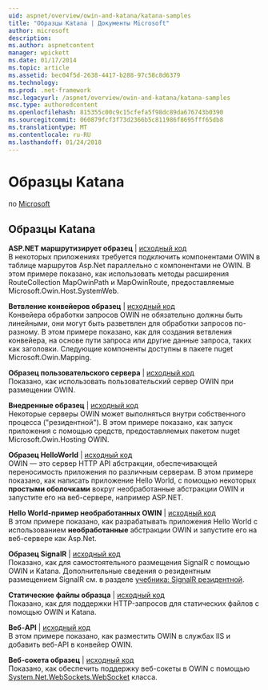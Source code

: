 ```yaml
---
uid: aspnet/overview/owin-and-katana/katana-samples
title: "Образцы Katana | Документы Microsoft"
author: microsoft
description: 
ms.author: aspnetcontent
manager: wpickett
ms.date: 01/17/2014
ms.topic: article
ms.assetid: bec04f5d-2638-4417-b288-97c58c8d6379
ms.technology: 
ms.prod: .net-framework
msc.legacyurl: /aspnet/overview/owin-and-katana/katana-samples
msc.type: authoredcontent
ms.openlocfilehash: 815355c00c9c15cfefa5f98dc89da676743b0390
ms.sourcegitcommit: 060879fcf3f73d2366b5c811986f8695fff65db8
ms.translationtype: MT
ms.contentlocale: ru-RU
ms.lasthandoff: 01/24/2018
---
```

<a name="katana-samples"></a>Образцы Katana
====================
по [Microsoft](https://github.com/microsoft)

## <a name="katana-samples"></a>Образцы Katana

**ASP.NET маршрутизирует образец** | [исходный код](http://aspnet.codeplex.com/sourcecontrol/latest#Samples/Katana/AspNetRoutes/ReadMe.txt)  
В некоторых приложениях требуется подключить компонентами OWIN в таблице маршрутов Asp.Net параллельно с компонентами не OWIN. В этом примере показано, как использовать методы расширения RouteCollection MapOwinPath и MapOwinRoute, предоставляемые Microsoft.Owin.Host.SystemWeb.

**Ветвление конвейеров образец** | [исходный код](http://aspnet.codeplex.com/sourcecontrol/latest#Samples/Katana/BranchingPipelines/ReadMe.txt)  
Конвейера обработки запросов OWIN не обязательно должны быть линейными, они могут быть разветвлен для обработки запросов по-разному. В этом примере показано, как для создания ветвления конвейера, на основе пути запроса или другие данные запроса, таких как заголовки. Следующие компоненты доступны в пакете nuget Microsoft.Owin.Mapping.

**Образец пользовательского сервера** | [исходный код](http://aspnet.codeplex.com/sourcecontrol/latest#Samples/Katana/CustomServer/MyCustomServer/CustomServer.cs)   
Показано, как использовать пользовательский сервер OWIN при размещении OWIN.

**Внедренные образец** | [исходный код](http://aspnet.codeplex.com/sourcecontrol/latest#Samples/Katana/Embedded/ReadMe.txt)  
Некоторые серверы OWIN может выполняться внутри собственного процесса (&quot;резидентной&quot;). В этом примере показано, как запуск приложения с помощью средств, предоставляемых пакетом nuget Microsoft.Owin.Hosting OWIN.

**Образец HelloWorld** | [исходный код](http://aspnet.codeplex.com/sourcecontrol/latest#Samples/Katana/HelloWorld/ReadMe.txt)  
OWIN — это сервер HTTP API абстракции, обеспечивающей переносимость приложения по различным серверам. В этом примере показано, как написать приложение Hello World, с помощью некоторых **простыми оболочками** вокруг необработанные абстракции OWIN и запустите его на веб-сервере, например ASP.NET.

**Hello World-пример необработанных OWIN** | [исходный код](http://aspnet.codeplex.com/sourcecontrol/latest#Samples/Katana/HelloWorldRawOwin/ReadMe.txt)  
В этом примере показано, как разрабатывать приложения Hello World с использованием **необработанные** абстракции OWIN и запустите его на веб-сервере как Asp.Net.

**Образец SignalR** | [исходный код](http://aspnet.codeplex.com/sourcecontrol/latest#Samples/Katana/SignalR/Program.cs)  
Показано, как для самостоятельного размещения SignalR с помощью OWIN и Katana. Дополнительные сведения о резидентным размещением SignalR см. в разделе [учебника: SignalR резидентной](../../../signalr/overview/deployment/tutorial-signalr-self-host.md).

**Статические файлы образца** | [исходный код](http://aspnet.codeplex.com/sourcecontrol/latest#Samples/Katana/StaticFilesSample/Startup.cs)   
Показано, как для поддержки HTTP-запросов для статических файлов с помощью OWIN и Katana.

**Веб-API** | [исходный код](http://aspnet.codeplex.com/sourcecontrol/latest#Samples/Katana/WebApi/ReadMe.txt)   
В этом примере показано, как разместить OWIN в службах IIS и добавить веб-API в конвейер OWIN.

**Веб-сокета образец** | [исходный код](http://aspnet.codeplex.com/sourcecontrol/latest#Samples/Katana/WebSocketSample/WebSocketServer/Startup.cs)   
Показано, как обеспечить поддержку веб-сокеты в OWIN с помощью [System.Net.WebSockets.WebSocket](https://msdn.microsoft.com/library/system.net.websockets.websocket(v=vs.110).aspx) класса.

